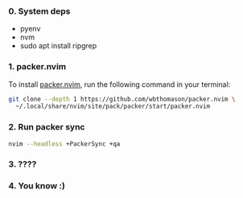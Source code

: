 ### 0. System deps

- pyenv
- nvm
- sudo apt install ripgrep

### 1. packer.nvim

To install [packer.nvim](https://github.com/wbthomason/packer.nvim), run the following command in your terminal:

```bash
git clone --depth 1 https://github.com/wbthomason/packer.nvim \
  ~/.local/share/nvim/site/pack/packer/start/packer.nvim
```

### 2. Run packer sync

```bash
nvim --headless +PackerSync +qa
```

### 3. ????

### 4. You know :)
